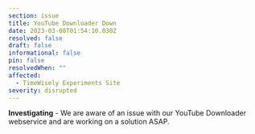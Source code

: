 ```yaml
---
section: issue
title: YouTube Downloader Down
date: 2023-03-08T01:54:10.030Z
resolved: false
draft: false
informational: false
pin: false
resolvedWhen: ""
affected:
  - TimeWisely Experiments Site
severity: disrupted
---
```

**Investigating** - We are aware of an issue with our YouTube Downloader webservice and are working on a solution ASAP.